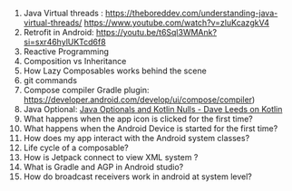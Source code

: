 1. Java Virtual threads :
   https://theboreddev.com/understanding-java-virtual-threads/
   https://www.youtube.com/watch?v=zluKcazgkV4
2. Retrofit in Android:
   https://youtu.be/t6Sql3WMAnk?si=sxr46hylUKTcd6f8
3. Reactive Programming 
4. Composition vs Inheritance 
5. How Lazy Composables works behind the scene
6. git commands
7. Compose compiler Gradle plugin:
   https://developer.android.com/develop/ui/compose/compiler)
8. Java Optional: [Java Optionals and Kotlin Nulls - Dave Leeds on Kotlin](https://typealias.com/guides/java-optionals-and-kotlin-nulls/)
9. What happens when the app icon is clicked for the first time?
10. What happens when the Android Device is started for the first time?
11. How does my app interact with the Android system classes?
12. Life cycle of a composable?
13. How is Jetpack connect to view XML system ?
14. What is Gradle and AGP in Android studio?
15. How do broadcast receivers work in android at system level? 